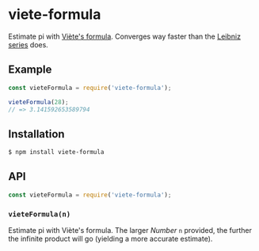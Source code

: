 # viete-formula

Estimate pi with [Viète's formula][viete formula]. Converges way faster than
the [Leibniz series][leibniz series] does.

## Example

``` javascript
const vieteFormula = require('viete-formula');

vieteFormula(28);
// => 3.141592653589794
```

## Installation

``` bash
$ npm install viete-formula
```

## API

``` javascript
const vieteFormula = require('viete-formula');
```

### `vieteFormula(n)`

Estimate pi with Viète's formula. The larger _Number_ `n` provided, the further
the infinite product will go (yielding a more accurate estimate).


   [viete formula]: https://en.wikipedia.org/wiki/Vi%C3%A8te's_formula
   [leibniz series]: https://github.com/KenanY/leibniz-series
